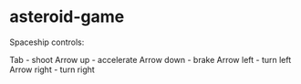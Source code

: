 # asteroid-game

Spaceship controls:

Tab - shoot 
Arrow up - accelerate
Arrow down - brake
Arrow left - turn left
Arrow right - turn right
